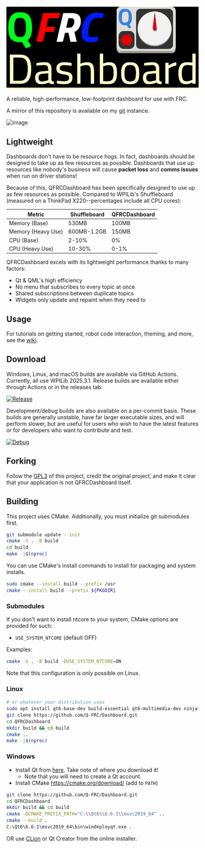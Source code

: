 ![QFRCDashboard](QFRCDashboard-display.png "QFRCDashboard")

A reliable, high-performance, low-footprint dashboard for use with FRC.

A mirror of this repository is available on my [git](https://git.swurl.xyz/QFRC/Dashboard.git) instance.

![image](https://github.com/user-attachments/assets/b216db27-c499-437b-9e97-783138906dd6)

## Lightweight
Dashboards don't have to be resource hogs. In fact, dashboards should be designed to take up as few resources as possible. Dashboards that use up resources like nobody's business will cause **packet loss** and **comms issues** when run on driver stations!

Because of this, QFRCDashboard has been specifically designed to use up as few resources as possible. Compared to WPILib's Shuffleboard (measured on a ThinkPad X220--percentages include all CPU cores):

| Metric            | Shuffleboard  | QFRCDashboard |
| ----------------- | ------------- | ------------- |
| Memory (Base)     | 530MB         | 100MB         |
| Memory (Heavy Use)| 600MB-1.2GB   | 150MB         |
| CPU (Base)        | 2-10%         | 0%          |
| CPU (Heavy Use)   | 10-30%        | 0-1%          |

QFRCDashboard excels with its lightweight performance thanks to many factors:
- Qt & QML's high efficiency
- No menu that subscribes to every topic at once
- Shared subscriptions between duplicate topics
- Widgets only update and repaint when they need to

## Usage
For tutorials on getting started, robot code interaction, theming, and more, see the [wiki](https://github.com/Q-FRC/Dashboard/wiki).

## Download
Windows, Linux, and macOS builds are available via GitHub Actions. Currently, all use WPILib 2025.3.1. Release builds are available either through Actions or in the releases tab:

[![Release](https://github.com/Q-FRC/Dashboard/actions/workflows/trigger_release.yml/badge.svg)](https://github.com/Q-FRC/Dashboard/actions/workflows/trigger_release.yml)

Development/debug builds are also available on a per-commit basis. These builds are generally unstable, have far larger executable sizes, and will perform slower, but are useful for users who wish to have the latest features or for developers who want to contribute and test.

[![Debug](https://github.com/Q-FRC/Dashboard/actions/workflows/trigger_builds.yml/badge.svg)](https://github.com/Q-FRC/Dashboard/actions/workflows/trigger_builds.yml)

## Forking
Follow the [GPL3](LICENSE) of this project, credit the original project, and make it clear that your application is not QFRCDashboard itself.

## Building
This project uses CMake. Additionally, you must initialize git submodules first.

```bash
git submodule update --init
cmake -S . -B build
cd build
make -j$(nproc)
```

You can use CMake's install commands to install for packaging and system installs.

```bash
sudo cmake --install build --prefix /usr
cmake --install build --prefix ${PKGDIR}
```

### Submodules
If you don't want to install ntcore to your system, CMake options are provided for such:

- `USE_SYSTEM_NTCORE` (default OFF)

Examples:

```bash
cmake -S . -B build -DUSE_SYSTEM_NTCORE=ON
```

Note that this configuration is only possible on Linux.

### Linux
```bash
# or whatever your distribution uses
sudo apt install qt6-base-dev build-essential qt6-multimedia-dev ninja-build
git clone https://github.com/Q-FRC/Dashboard.git
cd QFRCDashboard
mkdir build && cd build
cmake ..
make -j$(nproc)
```

### Windows
- Install Qt from [here](https://www.qt.io/download-qt-installer-oss). Take note of where you download it!
  * Note that you will need to create a Qt account.
- Install CMake https://cmake.org/download/ (add to `PATH`)
```bash
git clone https://github.com/Q-FRC/Dashboard.git
cd QFRCDashboard
mkdir build && cd build
cmake -DCMAKE_PREFIX_PATH="C:\\Qt6\\6.6.1\\msvc2019_64" ..
cmake --build .
C:\Qt6\6.6.1\msvc2019_64\bin\windeployqt.exe .
```
OR use [CLion](https://www.jetbrains.com/clion/) or Qt Creator from the online installer.
